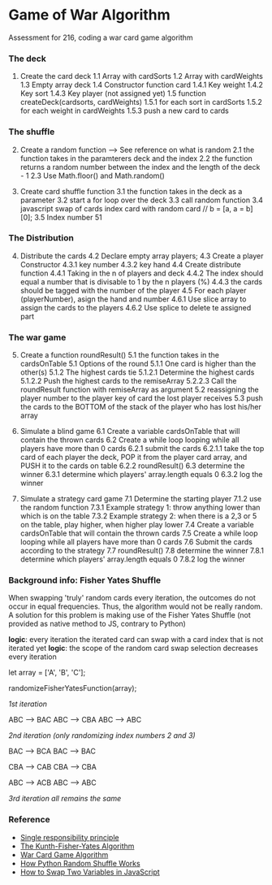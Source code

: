 # Game of War Algorithm

Assessment for 216, coding a war card game algorithm

### The deck

1. Create the card deck
1.1 Array with cardSorts
1.2 Array with cardWeights
1.3 Empty array deck
1.4 Constructor function card
1.4.1 Key weight
1.4.2 Key sort
1.4.3 Key player (not assigned yet)
1.5 function createDeck(cardsorts, cardWeights)
1.5.1 for each sort in cardSorts
1.5.2 for each weight in cardWeights
1.5.3 push a new card to cards

### The shuffle

2. Create a random function --> See reference on what is random
2.1 the function takes in the paramterers deck and the index
2.2 the function returns a random number between the index and the length of the deck - 1
2.3 Use Math.floor() and Math.random()

3. Create card shuffle function
3.1 the function takes in the deck as a parameter
3.2 start a for loop over the deck
3.3 call random function
3.4 javascript swap of cards index card with random card // b = [a, a = b][0];
3.5 Index number 51

### The Distribution

4. Distribute the cards
4.2 Declare empty array players;
4.3 Create a player Constructor
4.3.1 key number
4.3.2 key hand
4.4 Create distribute function
4.4.1 Taking in the n of players and deck
4.4.2 The index should equal a number that is divisable to 1 by the n players (%)
4.4.3 the cards should be tagged with the number of the player
4.5 For each player (playerNumber), asign the hand and number
4.6.1 Use slice array to assign the cards to the players
4.6.2 Use splice to delete te assigned part

### The war game

5. Create a function roundResult()
5.1 the function takes in the cardsOnTable
5.1 Options of the round
5.1.1 One card is higher than the other(s)
5.1.2 The highest cards tie 
5.1.2.1 Determine the highest cards 
5.1.2.2 Push the highest cards to the remiseArray 
5.2.2.3 Call the roundResult function with remiseArray as argument
5.2 reassigning the player number to the player key of card the lost player receives
5.3 push the cards to the BOTTOM of the stack of the player who has lost his/her array

6. Simulate a blind game
6.1 Create a variable cardsOnTable that will contain the thrown cards
6.2 Create a while loop looping while all players have more than 0 cards
6.2.1 submit the cards
6.2.1.1 take the top card of each player the deck, POP it from the player card array, and PUSH it to the cards on table
6.2.2 roundResult()
6.3 determine the winner 
6.3.1 determine which players' array.length equals 0
6.3.2 log the winner

7. Simulate a strategy card game
7.1 Determine the starting player
7.1.2 use the random function
7.3.1 Example strategy 1: throw anything lower than which is on the table
7.3.2 Example strategy 2: when there is a 2,3 or 5 on the table, play higher, when higher play lower
7.4 Create a variable cardsOnTable that will contain the thrown cards
7.5 Create a while loop looping while all players have more than 0 cards
7.6 Submit the cards according to the strategy
7.7 roundResult()
7.8 determine the winner 
7.8.1 determine which players' array.length equals 0
7.8.2 log the winner

### Background info: Fisher Yates Shuffle 

When swapping 'truly' random cards every iteration, the outcomes do not occur in equal frequencies. Thus, the algorithm would not be really random. A solution for this problem is making use of the Fisher Yates Shuffle (not provided as native method to JS, contrary to Python)

__logic__: every iteration the iterated card can swap with a card index that is not iterated yet
__logic__: the scope of the random card swap selection decreases every iteration

let array = ['A', 'B', 'C'];

randomizeFisherYatesFunction(array);

_1st iteration_

ABC --> BAC <!-- swap A with B -->
ABC --> CBA <!-- swap A with C -->
ABC --> ABC <!-- No change -->

_2nd iteration (only randomizing index numbers 2 and 3)_

BAC --> BCA <!-- Swap C with A -->
BAC --> BAC <!-- No change -->

CBA --> CAB <!-- Swap B with A -->
CBA --> CBA <!-- No change -->

ABC --> ACB <!-- Swap B with C -->
ABC -->	ABC <!-- No change -->

_3rd iteration all remains the same_

### Reference

* [Single responsibility principle](https://en.wikipedia.org/wiki/Single_responsibility_principle)
* [The Kunth-Fisher-Yates Algorithm](http://www.i-programmer.info/programming/theory/2744-how-not-to-shuffle-the-kunth-fisher-yates-algorithm.html)
* [War Card Game  Algorithm](https://u.osu.edu/fe1181au17sec6689j/files/2016/10/War-Final-Algorithm-rumt5g.pdf)
* [How Python Random Shuffle Works](https://softwareengineering.stackexchange.com/questions/215737/how-python-random-shuffle-works)
* [How to Swap Two Variables in JavaScript](https://stackoverflow.com/questions/16201656/how-to-swap-two-variables-in-javascript)